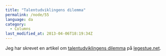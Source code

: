 ```yaml
---
title: "Talentudviklingens dilemma"
permalink: /node/55
language: da
category:
  - Columns
last_modified_at: 2013-04-06T18:19:34Z
---
```


Jeg har skrevet en artikel om [talentudviklingens dilemma](https://www.legestue.net/blog/talentudviklingens-dilemma) på [legestue.net](https://www.legestue.net).
